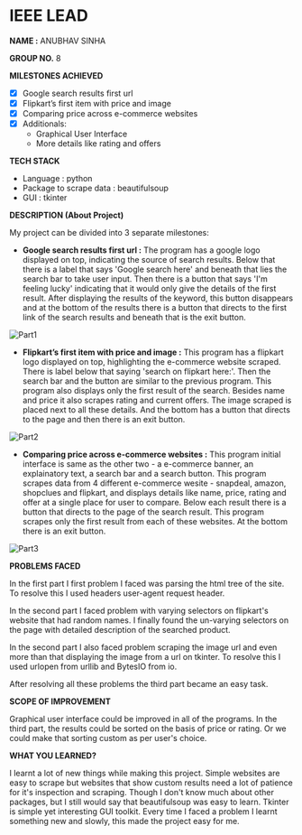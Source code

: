 # IEEE LEAD

**NAME :** ANUBHAV SINHA

**GROUP NO.** 8


**MILESTONES ACHIEVED**
* [x] Google search results first url
* [x] Flipkart’s first item with price and image
* [x] Comparing price across e-commerce websites
* [x] Additionals: 
    * Graphical User Interface
    * More details like rating and offers


**TECH STACK**
* Language : python
* Package to scrape data : beautifulsoup
* GUI : tkinter

**DESCRIPTION (About Project)**

My project can be divided into 3 separate milestones:
* **Google search results first url :** The program has a google logo displayed on top, indicating the source of search results. Below that there is a label that says 'Google search here' and beneath that lies the search bar to take user input. Then there is a button that says 'I'm feeling lucky' indicating that it would only give the details of the first result. After displaying the results of the keyword, this button disappears and at the bottom of the results there is a button that directs to the first link of the search results and beneath that is the exit button.

![Part1](./)

* **Flipkart’s first item with price and image :** This program has a flipkart logo displayed on top, highlighting the e-commerce website scraped. There is label below that saying 'search on flipkart here:'. Then the search bar and the button are similar to the previous program. This program also displays only the first result of the search. Besides name and price it also scrapes rating and current offers. The image scraped is placed next to all these details. And the bottom has a button that directs to the page and then there is an exit button.

![Part2](./)

* **Comparing price across e-commerce websites :** This program initial interface is same as the other two - a e-commerce banner, an explainatory text, a search bar and a search button. This program scrapes data from 4 different e-commerce wesite - snapdeal, amazon, shopclues and flipkart, and displays details like name, price, rating and offer at a single place for user to compare. Below each result there is a button that directs to the page of the search result. This program scrapes only the first result from each of these websites. At the bottom there is an exit button.

![Part3](./)

**PROBLEMS FACED**

In the first part I first problem I faced was parsing the html tree of the site. To resolve this I used headers user-agent request header.

In the second part I faced problem with varying selectors on flipkart's website that had random names. I finally found the un-varying selectors on the page with detailed description of the searched product.

In the second part I also faced problem scraping the image url and even more than that displaying the image from a url on tkinter. To resolve this I used urlopen from urllib and BytesIO from io.

After resolving all these problems the third part became an easy task.

**SCOPE OF IMPROVEMENT**

Graphical user interface could be improved in all of the programs. 
In the third part, the results could be sorted on the basis of price or rating. Or we could make that sorting custom as per user's choice.

**WHAT YOU LEARNED?**

I learnt a lot of new things while making this project. Simple websites are easy to scrape but websites that show custom results need a lot of patience for it's inspection and scraping. Though I don't know much about other packages, but I still would say that beautifulsoup was easy to learn. Tkinter is simple yet interesting GUI toolkit. Every time I faced a problem I learnt something new and slowly, this made the project easy for me.